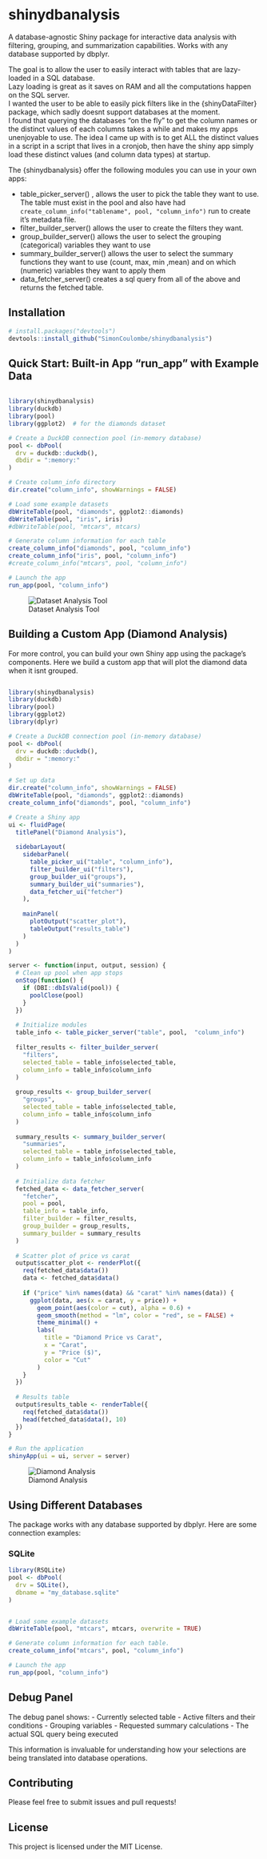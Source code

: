 
<!-- README.md is generated from README.Rmd. Please edit that file -->

# shinydbanalysis

A database-agnostic Shiny package for interactive data analysis with
filtering, grouping, and summarization capabilities. Works with any
database supported by dbplyr.

The goal is to allow the user to easily interact with tables that are
lazy-loaded in a SQL database.  
Lazy loading is great as it saves on RAM and all the computations happen
on the SQL server.  
I wanted the user to be able to easily pick filters like in the
{shinyDataFilter} package, which sadly doesnt support databases at the
moment.  
I found that querying the databases “on the fly” to get the column names
or the distinct values of each columns takes a while and makes my apps
unenjoyable to use. The idea I came up with is to get ALL the distinct
values in a script in a script that lives in a cronjob, then have the
shiny app simply load these distinct values (and column data types) at
startup.

The {shinydbanalysis} offer the following modules you can use in your
own apps:

- table_picker_server() , allows the user to pick the table they want to
  use. The table must exist in the pool and also have had
  `create_column_info("tablename", pool, "column_info")` run to create
  it’s metadata file.  
- filter_builder_server() allows the user to create the filters they
  want.  
- group_builder_server() allows the user to select the grouping
  (categorical) variables they want to use  
- summary_builder_server() allows the user to select the summary
  functions they want to use (count, max, min ,mean) and on which
  (numeric) variables they want to apply them  
- data_fetcher_server() creates a sql query from all of the above and
  returns the fetched table.

## Installation

``` r
# install.packages("devtools")
devtools::install_github("SimonCoulombe/shinydbanalysis")
```

## Quick Start: Built-in App “run_app” with Example Data

``` r

library(shinydbanalysis)
library(duckdb)
library(pool)
library(ggplot2)  # for the diamonds dataset

# Create a DuckDB connection pool (in-memory database)
pool <- dbPool(
  drv = duckdb::duckdb(),
  dbdir = ":memory:"
)

# Create column_info directory
dir.create("column_info", showWarnings = FALSE)

# Load some example datasets
dbWriteTable(pool, "diamonds", ggplot2::diamonds)
dbWriteTable(pool, "iris", iris)
#dbWriteTable(pool, "mtcars", mtcars)

# Generate column information for each table
create_column_info("diamonds", pool, "column_info")
create_column_info("iris", pool, "column_info")
#create_column_info("mtcars", pool, "column_info")

# Launch the app
run_app(pool, "column_info")
```

<figure>
<img src="man/figures/dataset_analysis_tool.png"
alt="Dataset Analysis Tool" />
<figcaption aria-hidden="true">Dataset Analysis Tool</figcaption>
</figure>

## Building a Custom App (Diamond Analysis)

For more control, you can build your own Shiny app using the package’s
components. Here we build a custom app that will plot the diamond data
when it isnt grouped.

``` r

library(shinydbanalysis)
library(duckdb)
library(pool)
library(ggplot2)
library(dplyr)

# Create a DuckDB connection pool (in-memory database)
pool <- dbPool(
  drv = duckdb::duckdb(),
  dbdir = ":memory:"
)

# Set up data
dir.create("column_info", showWarnings = FALSE)
dbWriteTable(pool, "diamonds", ggplot2::diamonds)
create_column_info("diamonds", pool, "column_info")

# Create a Shiny app
ui <- fluidPage(
  titlePanel("Diamond Analysis"),
  
  sidebarLayout(
    sidebarPanel(
      table_picker_ui("table", "column_info"),
      filter_builder_ui("filters"),
      group_builder_ui("groups"),
      summary_builder_ui("summaries"),
      data_fetcher_ui("fetcher")
    ),
    
    mainPanel(
      plotOutput("scatter_plot"),
      tableOutput("results_table")
    )
  )
)

server <- function(input, output, session) {
  # Clean up pool when app stops
  onStop(function() {
    if (DBI::dbIsValid(pool)) {
      poolClose(pool)
    }
  })
  
  # Initialize modules
  table_info <- table_picker_server("table", pool,  "column_info")
  
  filter_results <- filter_builder_server(
    "filters",
    selected_table = table_info$selected_table,
    column_info = table_info$column_info
  )
  
  group_results <- group_builder_server(
    "groups",
    selected_table = table_info$selected_table,
    column_info = table_info$column_info
  )
  
  summary_results <- summary_builder_server(
    "summaries",
    selected_table = table_info$selected_table,
    column_info = table_info$column_info
  )
  
  # Initialize data fetcher
  fetched_data <- data_fetcher_server(
    "fetcher",
    pool = pool,
    table_info = table_info,
    filter_builder = filter_results,
    group_builder = group_results,
    summary_builder = summary_results
  )
  
  # Scatter plot of price vs carat
  output$scatter_plot <- renderPlot({
    req(fetched_data$data())
    data <- fetched_data$data()
    
    if ("price" %in% names(data) && "carat" %in% names(data)) {
      ggplot(data, aes(x = carat, y = price)) +
        geom_point(aes(color = cut), alpha = 0.6) +
        geom_smooth(method = "lm", color = "red", se = FALSE) +
        theme_minimal() +
        labs(
          title = "Diamond Price vs Carat",
          x = "Carat",
          y = "Price ($)",
          color = "Cut"
        )
    }
  })
  
  # Results table
  output$results_table <- renderTable({
    req(fetched_data$data())
    head(fetched_data$data(), 10)
  })
}

# Run the application
shinyApp(ui = ui, server = server)
```

<figure>
<img src="man/figures/diamond_analysis.png" alt="Diamond Analysis" />
<figcaption aria-hidden="true">Diamond Analysis</figcaption>
</figure>

## Using Different Databases

The package works with any database supported by dbplyr. Here are some
connection examples:

### SQLite

``` r
library(RSQLite)
pool <- dbPool(
  drv = SQLite(),
  dbname = "my_database.sqlite"
)


# Load some example datasets
dbWriteTable(pool, "mtcars", mtcars, overwrite = TRUE)

# Generate column information for each table. 
create_column_info("mtcars", pool, "column_info")

# Launch the app
run_app(pool, "column_info")
```

## Debug Panel

The debug panel shows: - Currently selected table - Active filters and
their conditions - Grouping variables - Requested summary calculations -
The actual SQL query being executed

This information is invaluable for understanding how your selections are
being translated into database operations.

## Contributing

Please feel free to submit issues and pull requests!

## License

This project is licensed under the MIT License.
